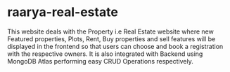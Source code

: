# raarya-real-estate
This website deals with the Property i.e Real Estate website where new Featured properties, Plots, Rent, Buy properties and sell features will be displayed in the frontend so that users can choose and book a registration with the respective owners. It is also integrated with Backend using MongoDB Atlas performing easy CRUD Operations respectively.
